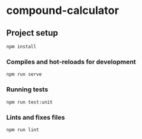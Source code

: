 # compound-calculator

## Project setup
```
npm install
```

### Compiles and hot-reloads for development
```
npm run serve
```

### Running tests
```
npm run test:unit
```

### Lints and fixes files
```
npm run lint
```

